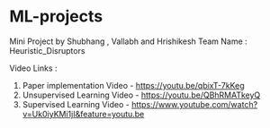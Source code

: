 # ML-projects
Mini Project by Shubhang , Vallabh and Hrishikesh
Team Name : Heuristic_Disruptors

Video Links :
1. Paper implementation Video - https://youtu.be/qbixT-7kKeg
2. Unsupervised Learning Video - https://youtu.be/QBhRMATkeyQ
3. Supervised Learning Video - https://www.youtube.com/watch?v=Uk0iyKMi1jI&feature=youtu.be
